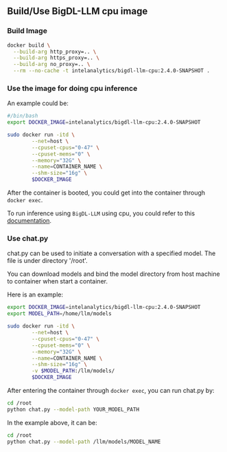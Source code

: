 ## Build/Use BigDL-LLM cpu image

### Build Image
```bash
docker build \
  --build-arg http_proxy=.. \
  --build-arg https_proxy=.. \
  --build-arg no_proxy=.. \
  --rm --no-cache -t intelanalytics/bigdl-llm-cpu:2.4.0-SNAPSHOT .
```


### Use the image for doing cpu inference


An example could be:
```bash
#/bin/bash
export DOCKER_IMAGE=intelanalytics/bigdl-llm-cpu:2.4.0-SNAPSHOT

sudo docker run -itd \
        --net=host \
        --cpuset-cpus="0-47" \
        --cpuset-mems="0" \
        --memory="32G" \
        --name=CONTAINER_NAME \
        --shm-size="16g" \
        $DOCKER_IMAGE
```


After the container is booted, you could get into the container through `docker exec`.

To run inference using `BigDL-LLM` using cpu, you could refer to this [documentation](https://github.com/intel-analytics/BigDL/tree/main/python/llm#cpu-int4).

### Use chat.py

chat.py can be used to initiate a conversation with a specified model. The file is under directory '/root'.

You can download models and bind the model directory from host machine to container when start a container.

Here is an example:
```bash
export DOCKER_IMAGE=intelanalytics/bigdl-llm-cpu:2.4.0-SNAPSHOT
export MODEL_PATH=/home/llm/models

sudo docker run -itd \
        --net=host \
        --cpuset-cpus="0-47" \
        --cpuset-mems="0" \
        --memory="32G" \
        --name=CONTAINER_NAME \
        --shm-size="16g" \
        -v $MODEL_PATH:/llm/models/
        $DOCKER_IMAGE

```

After entering the container through `docker exec`, you can run chat.py by:
```bash
cd /root
python chat.py --model-path YOUR_MODEL_PATH
```
In the example above, it can be:
```bash
cd /root
python chat.py --model-path /llm/models/MODEL_NAME
```